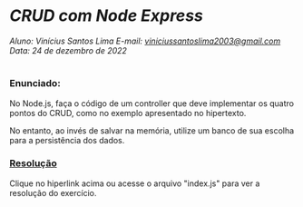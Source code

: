 # ***CRUD com Node Express***
_Aluno: Vinícius Santos Lima  E-mail: viniciussantoslima2003@gmail.com<br>Data: 24 de dezembro de 2022_
#  

### Enunciado: 
No Node.js, faça o código de um controller que deve implementar os quatro pontos do CRUD, como no exemplo apresentado no hipertexto. 

No entanto, ao invés de salvar na memória, utilize um banco de sua escolha para a persistência dos dados.

<h3><a href="https://github.com/p4tit0/Atividades-Softex-Recife-/blob/main/Web%20Services/M%C3%B3dulo%2004/Atividade%2002/index.js">Resolução</a></h3>
Clique no hiperlink acima ou acesse o arquivo "index.js" para ver a resolução do exercício.
